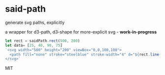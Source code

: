 # said-path
generate svg paths, explicitly

a wrapper for d3-path, d3-shape for more-explicit svg - **work-in-progress**

```js
let rect = saidPath.rect(500, 200)
let data= [25, 40, 90, 75]
`<svg width="500" height="200" viewBox="0,0,100,100">
  <path fill="none" stroke="steelblue" stroke-width="4" d="${rect.line(data)}"></path>
</svg>`

```

MIT
